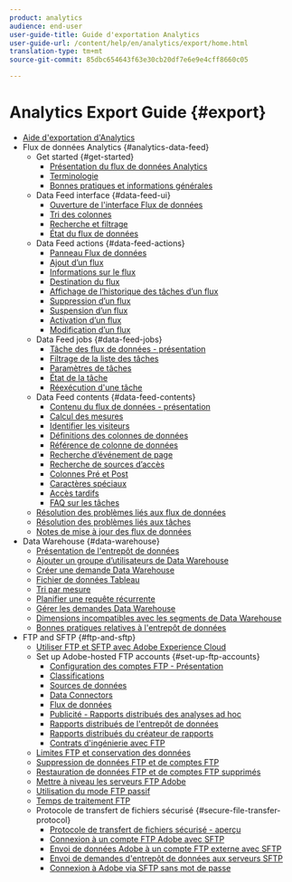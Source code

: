 ```yaml
---
product: analytics
audience: end-user
user-guide-title: Guide d'exportation Analytics
user-guide-url: /content/help/en/analytics/export/home.html
translation-type: tm+mt
source-git-commit: 85dbc654643f63e30cb20df7e6e9e4cff8660c05

---
```



# Analytics Export Guide {#export}

+ [Aide d'exportation d'Analytics](home.md)
+ Flux de données Analytics {#analytics-data-feed}
   + Get started {#get-started}
      + [Présentation du flux de données Analytics](analytics-data-feed/c-getstarted/data-feed-overview.md)
      + [Terminologie](analytics-data-feed/c-getstarted/datafeeds-terminology.md)
      + [Bonnes pratiques et informations générales](analytics-data-feed/c-getstarted/data-feeds-best-practices.md)
   + Data Feed interface {#data-feed-ui}
      + [Ouverture de l'interface Flux de données](analytics-data-feed/c-data-feed-ui/t-open-data-feed.md)
      + [Tri des colonnes](analytics-data-feed/c-data-feed-ui/t-feed-columns-sort.md)
      + [Recherche et filtrage](analytics-data-feed/c-data-feed-ui/t-feed-search-and-filter.md)
      + [État du flux de données](analytics-data-feed/c-data-feed-ui/r-datafeed-status.md)
   + Data Feed actions {#data-feed-actions}
      + [Panneau Flux de données](analytics-data-feed/c-data-feed-actions/data-feed-actions.md)
      + [Ajout d’un flux](analytics-data-feed/c-data-feed-actions/t-feed-add.md)
      + [Informations sur le flux](analytics-data-feed/c-data-feed-actions/r-feed-information.md)
      + [Destination du flux](analytics-data-feed/c-data-feed-actions/r-feed-destination.md)
      + [Affichage de l’historique des tâches d’un flux](analytics-data-feed/c-data-feed-actions/t-feed-job-history.md)
      + [Suppression d’un flux](analytics-data-feed/c-data-feed-actions/t-feed-delete.md)
      + [Suspension d’un flux](analytics-data-feed/c-data-feed-actions/t-feed-pause.md)
      + [Activation d’un flux](analytics-data-feed/c-data-feed-actions/t-feed-activate.md)
      + [Modification d’un flux](analytics-data-feed/c-data-feed-actions/t-feed-edit.md)
   + Data Feed jobs {#data-feed-jobs}
      + [Tâche des flux de données - présentation](analytics-data-feed/c-df-jobs/feed-jobs-processing.md)
      + [Filtrage de la liste des tâches](analytics-data-feed/c-df-jobs/t-jobs-filter.md)
      + [Paramètres de tâches](analytics-data-feed/c-df-jobs/r-jobs-settings.md)
      + [État de la tâche](analytics-data-feed/c-df-jobs/r-job-status.md)
      + [Réexécution d'une tâche](analytics-data-feed/c-df-jobs/t-job-rerun.md)
   + Data Feed contents {#data-feed-contents}
      + [Contenu du flux de données - présentation](analytics-data-feed/c-df-contents/datafeeds-contents.md)
      + [Calcul des mesures](analytics-data-feed/c-df-contents/datafeeds-calculate.md)
      + [Identifier les visiteurs](analytics-data-feed/c-df-contents/datafeeds-visid.md)
      + [Définitions des colonnes de données](analytics-data-feed/c-df-contents/r-data-column-definitions.md)
      + [Référence de colonne de données](analytics-data-feed/c-df-contents/datafeeds-reference.md)
      + [Recherche d’événement de page](analytics-data-feed/c-df-contents/datafeeds-page-event.md)
      + [Recherche de sources d’accès](analytics-data-feed/c-df-contents/datafeeds-hit-source.md)
      + [Colonnes Pré et Post](analytics-data-feed/c-df-contents/datafeeds-column-types.md)
      + [Caractères spéciaux](analytics-data-feed/c-df-contents/datafeeds-spec-chars.md)
      + [Accès tardifs](analytics-data-feed/c-df-contents/late-arriving-hits.md)
      + [FAQ sur les tâches](analytics-data-feed/c-df-contents/jobs-faq.md)
   + [Résolution des problèmes liés aux flux de données](analytics-data-feed/feed-troubleshooting.md)
   + [Résolution des problèmes liés aux tâches](analytics-data-feed/jobs-troubleshooting.md)
   + [Notes de mise à jour des flux de données](analytics-data-feed/datafeeds-history.md)
+ Data Warehouse {#data-warehouse}
   + [Présentation de l'entrepôt de données](data-warehouse/data-warehouse.md)
   + [Ajouter un groupe d’utilisateurs de Data Warehouse](data-warehouse/t-dw-group.md)
   + [Créer une demande Data Warehouse](data-warehouse/t-dw-create-request.md)
   + [Fichier de données Tableau](data-warehouse/t-tableau.md)
   + [Tri par mesure](data-warehouse/sorting-by-metric.md)
   + [Planifier une requête récurrente](data-warehouse/dw-schedule-recurring.md)
   + [Gérer les demandes Data Warehouse](data-warehouse/data-warehouse-requests-manage.md)
   + [Dimensions incompatibles avec les segments de Data Warehouse](data-warehouse/dw-dimensions-incompatible-dwsegments.md)
   + [Bonnes pratiques relatives à l'entrepôt de données](data-warehouse/data-warehouse-bp.md)
+ FTP and SFTP {#ftp-and-sftp}
   + [Utiliser FTP et SFTP avec Adobe Experience Cloud](ftp-and-sftp/ftp-overview.md)
   + Set up Adobe-hosted FTP accounts {#set-up-ftp-accounts}
      + [Configuration des comptes FTP - Présentation](ftp-and-sftp/c-set-up-ftp-accounts/ftp-accounts.md)
      + [Classifications](ftp-and-sftp/c-set-up-ftp-accounts/ftp-saint.md)
      + [Sources de données](ftp-and-sftp/c-set-up-ftp-accounts/ftp-datasources.md)
      + [Data Connectors](ftp-and-sftp/c-set-up-ftp-accounts/ftp-genesis.md)
      + [Flux de données](ftp-and-sftp/c-set-up-ftp-accounts/ftp-datafeeds.md)
      + [Publicité - Rapports distribués des analyses ad hoc](ftp-and-sftp/c-set-up-ftp-accounts/ftp-discover-reports.md)
      + [Rapports distribués de l'entrepôt de données](ftp-and-sftp/c-set-up-ftp-accounts/ftp-dw-reports.md)
      + [Rapports distribués du créateur de rapports](ftp-and-sftp/c-set-up-ftp-accounts/ftp-arb-reports.md)
      + [Contrats d'ingénierie avec FTP](ftp-and-sftp/c-set-up-ftp-accounts/ftp-eng-services.md)
   + [Limites FTP et conservation des données](ftp-and-sftp/ftp-limits.md)
   + [Suppression de données FTP et de comptes FTP](ftp-and-sftp/ftp-delete.md)
   + [Restauration de données FTP et de comptes FTP supprimés](ftp-and-sftp/ftp-restore.md)
   + [Mettre à niveau les serveurs FTP Adobe](ftp-and-sftp/ftp-upgrade.md)
   + [Utilisation du mode FTP passif](ftp-and-sftp/ftp-passive.md)
   + [Temps de traitement FTP](ftp-and-sftp/ftp-processing.md)
   + Protocole de transfert de fichiers sécurisé {#secure-file-transfer-protocol}
      + [Protocole de transfert de fichiers sécurisé - aperçu](ftp-and-sftp/c-sftp/ftp-sftp.md)
      + [Connexion à un compte FTP Adobe avec SFTP](ftp-and-sftp/c-sftp/ftp-sftp-connect.md)
      + [Envoi de données Adobe à un compte FTP externe avec SFTP](ftp-and-sftp/c-sftp/ftp-sftp-transfer.md)
      + [Envoi de demandes d'entrepôt de données aux serveurs SFTP](ftp-and-sftp/c-sftp/ftp-sftp-dw.md)
      + [Connexion à Adobe via SFTP sans mot de passe](ftp-and-sftp/c-sftp/ftp-sftp-cert-auth.md)
